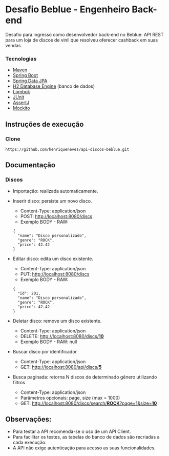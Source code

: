 # Desafio Beblue - Engenheiro Back-end

Desafio para ingresso como desenvolvedor back-end no Beblue: API REST para um loja de discos de vinil que resolveu oferecer cashback em suas vendas.

### Tecnologias
- [Maven](https://maven.apache.org/)
- [Spring Boot](https://spring.io/projects/spring-boot)
- [Spring Data JPA](https://spring.io/projects/spring-data-jpa)
- [H2 Database Engine](https://www.h2database.com/) (banco de dados)
- [Lombok](https://projectlombok.org/)
- [JUnit](https://junit.org/junit5/)
- [AssertJ](https://joel-costigliola.github.io/assertj/)
- [Mockito](https://site.mockito.org/)

## Instruções de execução

### Clone
```https://github.com/henriqueneves/api-discos-beblue.git```


## Documentação

### Discos
* Importação: realizada automaticamente.

* Inserir disco: persiste um novo disco.
  * Content-Type: application/json
  * POST: [http://localhost:8080/discs](http://localhost:8080/discs)
  * Exemplo BODY - RAW:
  ```
  {
    "name": "Disco personalizado",
    "genre": "ROCK",
    "price": 42.42
  }
  ```
  
* Editar disco: edita um disco existente.
  * Content-Type: application/json
  * PUT: [http://localhost:8080/discs](http://localhost:8080/discs)
  * Exemplo BODY - RAW:
  ```
  {
    "id": 201,
    "name": "Disco personalizado",
    "genre": "ROCK",
    "price": 42.42
  }
  ```
* Deletar disco: remove um disco existente.
  * Content-Type: application/json
  * DELETE: [http://localhost:8080/discs/**10**](http://localhost:8080/discs/10)
  * Exemplo BODY - RAW: null
  
* Buscar disco por identificador
   * Content-Type: application/json
   * GET: [http://localhost:8080/api/discs/**5**](http://localhost:8080/discs/5)


* Busca paginada: retorna N discos de determinado gênero utilizando filtros
  * Content-Type: application/json
  * Parâmetros opcionais: page, size (max = 1000)
  * GET: [http://localhost:8080/discs/search/**ROCK**?page=**1**&size=**10**](http://localhost:8080/discs/search/ROCK?page=1&size=10)

## Observações:

* Para testar a API recomenda-se o uso de um API Client.
* Para facilitar os testes, as tabelas do banco de dados são recriadas a cada execução.
* A API não exige autenticação para acesso as suas funcionalidades.
